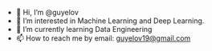 - 👋 Hi, I’m @guyelov
- 👀 I’m interested in Machine Learning and Deep Learning. 
- 🌱 I’m currently learning Data Engineering
- 📫 How to reach me by email: guyelov19@gmail.com

<!---
guyelov/guyelov is a ✨ special ✨ repository because its `README.md` (this file) appears on your GitHub profile.
You can click the Preview link to take a look at your changes.
--->

